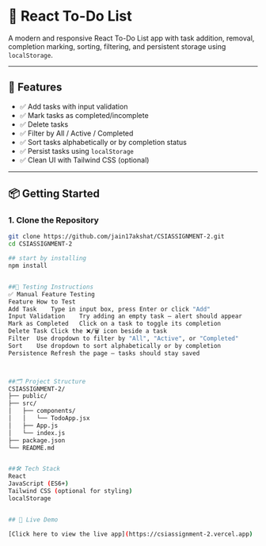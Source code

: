 # 📝 React To-Do List

A modern and responsive React To-Do List app with task addition, removal, completion marking, sorting, filtering, and persistent storage using `localStorage`.

---

## 🚀 Features

- ✅ Add tasks with input validation
- ✅ Mark tasks as completed/incomplete
- ✅ Delete tasks
- ✅ Filter by All / Active / Completed
- ✅ Sort tasks alphabetically or by completion status
- ✅ Persist tasks using `localStorage`
- ✅ Clean UI with Tailwind CSS (optional)

---

## 📦 Getting Started

### 1. Clone the Repository

```bash
git clone https://github.com/jain17akshat/CSIASSIGNMENT-2.git
cd CSIASSIGNMENT-2

## start by installing 
npm install


##🧪 Testing Instructions
✅ Manual Feature Testing
Feature	How to Test
Add Task	Type in input box, press Enter or click "Add"
Input Validation	Try adding an empty task — alert should appear
Mark as Completed	Click on a task to toggle its completion
Delete Task	Click the ❌/🗑️ icon beside a task
Filter	Use dropdown to filter by "All", "Active", or "Completed"
Sort	Use dropdown to sort alphabetically or by completion
Persistence	Refresh the page — tasks should stay saved



##🗂 Project Structure
CSIASSIGNMENT-2/
├── public/
├── src/
│   ├── components/
│   │   └── TodoApp.jsx
│   ├── App.js
│   └── index.js
├── package.json
└── README.md


##🛠 Tech Stack
React
JavaScript (ES6+)
Tailwind CSS (optional for styling)
localStorage


## 🔗 Live Demo

[Click here to view the live app](https://csiassignment-2.vercel.app)
